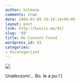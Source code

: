 ```yaml
---
author: kalmanp
comments: true
date: 2004-01-09 19:24:14+00:00
layout: post
link: http://kavics.me/93/
slug: '93'
title: No Content Found
wordpress_id: 93
categories:
- Uncategorized
---
```


![](http://kavics.freeblog.hu/Files/peach.JPG)




Unatkozom!... Bo. le a pu.!:)
